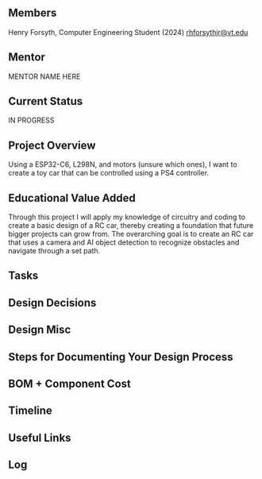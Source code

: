 ## Members
Henry Forsyth, Computer Engineering Student (2024)
rhforsythjr@vt.edu

## Mentor
MENTOR NAME HERE

## Current Status
IN PROGRESS

## Project Overview

Using a ESP32-C6, L298N, and motors (unsure which ones), I want to create a toy car that can be controlled using a PS4 controller. 

## Educational Value Added

Through this project I will apply my knowledge of circuitry and coding to create a basic design of a RC car, thereby creating a foundation that future bigger projects can grow from. The overarching goal is to create an RC car that uses a camera and AI object detection to recognize obstacles and navigate through a set path.  

## Tasks

<!-- Your Text Here. You may work with your mentor on this later when they are assigned -->

## Design Decisions

<!-- Your Text Here. You may work with your mentor on this later when they are assigned -->

## Design Misc

<!-- Your Text Here. You may work with your mentor on this later when they are assigned -->

## Steps for Documenting Your Design Process

<!-- Your Text Here. You may work with your mentor on this later when they are assigned -->

## BOM + Component Cost

<!-- Your Text Here. You may work with your mentor on this later when they are assigned -->

## Timeline

<!-- Your Text Here. You may work with your mentor on this later when they are assigned -->

## Useful Links

<!-- Your Text Here. You may work with your mentor on this later when they are assigned -->

## Log

<!-- Your Text Here. You may work with your mentor on this later when they are assigned -->
